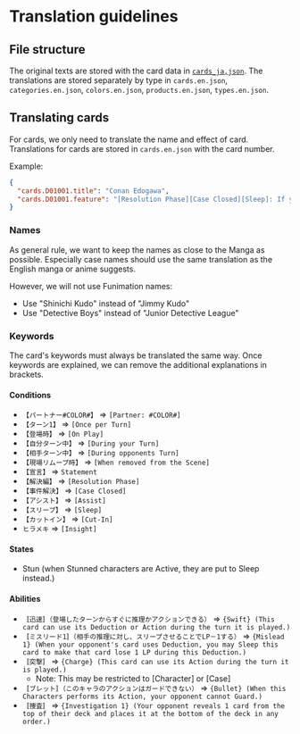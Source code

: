 # Translation guidelines

## File structure

The original texts are stored with the card data in [`cards_ja,json`](../cards_ja.json).
The translations are stored separately by type in `cards.en.json`, `categories.en.json`, `colors.en.json`, `products.en.json`, `types.en.json`.

## Translating cards

For cards, we only need to translate the name and effect of card.
Translations for cards are stored in `cards.en.json` with the card number.

Example:
```json
{
  "cards.D01001.title": "Conan Edogawa",
  "cards.D01001.feature": "[Resolution Phase][Case Closed][Sleep]: If your evidence is equal to or greater than the Evidence Level of your Case card, you win the game.\n\n[Assist][Sleep]: Move this card into the FILE area. If you have 7 or more cards in your FILE area, your case becomes Solved."
}
```

### Names

As general rule, we want to keep the names as close to the Manga as possible.
Especially case names should use the same translation as the English manga or anime suggests.

However, we will not use Funimation names:
* Use "Shinichi Kudo" instead of "Jimmy Kudo"
* Use "Detective Boys" instead of "Junior Detective League"

### Keywords

The card's keywords must always be translated the same way.
Once keywords are explained, we can remove the additional explanations in brackets.

#### Conditions

* `【パートナー#COLOR#】` => `[Partner: #COLOR#]`
* `【ターン1】` => `[Once per Turn]`
* `【登場時】` => `[On Play]`
* `【自分ターン中】` => `[During your Turn]`
* `【相手ターン中】` => `[During opponents Turn]`
* `【現場リムーブ時】` => `[When removed from the Scene]`
* `【宣言】` => `Statement`
* `【解決編】` => `[Resolution Phase]`
* `【事件解決】` => `[Case Closed]`
* `【アシスト】` => `[Assist]`
* `【スリープ】` => `[Sleep]`
* `【カットイン】` => `[Cut-In]`
* `ヒラメキ` => `[Insight]`

#### States

* Stun (when Stunned characters are Active, they are put to Sleep instead.)

#### Abilities

* `〚迅速〛（登場したターンからすぐに推理かアクションできる）` => `{Swift} (This card can use its Deduction or Action during the turn it is played.)`
* `〚ミスリード1〛（相手の推理に対し、スリープさせることでLP－1する）` => `{Mislead 1} (When your opponent's card uses Deduction, you may Sleep this card to make that card lose 1 LP during this Deduction.)`
* `〚突撃〛` => `{Charge} (This card can use its Action during the turn it is played.)`
  * Note: This may be restricted to [Character] or [Case]
* `〚ブレット〛（このキャラのアクションはガードできない）` => `{Bullet} (When this Characters performs its Action, your opponent cannot Guard.)`
* `〚捜査〛` => `{Investigation 1} (Your opponent reveals 1 card from the top of their deck and places it at the bottom of the deck in any order.)`